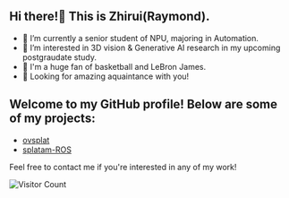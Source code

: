 ## Hi there!👋 This is Zhirui(Raymond).
- 🔭 I’m currently a senior student of NPU, majoring in Automation.
- 🌱 I’m interested in 3D vision & Generative AI research in my upcoming postgraudate study.
- 🏀 I'm a huge fan of basketball and LeBron James.
- 🥰 Looking for amazing aquaintance with you!
## Welcome to my GitHub profile! Below are some of my projects:
- [ovsplat](https://github.com/Zhirui86/OVSplat)
- [splatam-ROS](https://github.com/Zhirui86/Splatam-ROS)

Feel free to contact me if you're interested in any of my work!

![Visitor Count](https://shields.io/badge/dynamic/json?color=green&label=Visitors&query=value&url=https://api.countapi.xyz/hit/Zhirui86.Zhirui86)





<!--
**Zhirui86/zhirui86** is a ✨ _special_ ✨ repository because its `README.md` (this file) appears on your GitHub profile.

Here are some ideas to get you started:

- 🔭 I’m currently working on ...
- 🌱 I’m currently learning ...
- 👯 I’m looking to collaborate on ...
- 🤔 I’m looking for help with ...
- 💬 Ask me about ...
- 📫 How to reach me: ...
- 😄 Pronouns: ...
- ⚡ Fun fact: ...
-->
